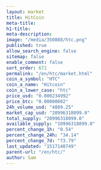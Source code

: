```yaml
---
layout: market
title: HitCoin
meta-title: 
h1-title: 
meta-description: 
image: "/media/350888/htc.png"
published: true
allow_search_engine: false
sitemap: false
enable_comment: false
sort_order: 671
permalink: "/en/htc/market.html"
coin_a_symbol: "HTC"
coin_a_name: "Hitcoin"
coin_a_lower_case: "htc"
price_usd: "0.000234992"
price_btc: "0.00000002"
24h_volume_usd: "4889.25"
market_cap_usd: "20996318099.0"
total_supply: "20996318099.0"
available_supply: "10996318099.0"
percent_change_1h: "0.54"
percent_change_24h: "34.14"
percent_change_7d: "73.79"
last_updated: "1517140749"
parent-url: "/en/htc/"
author: Sam
---
```


